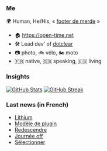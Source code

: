 ### Me

🌍 Human, He/His, « [footer de merde](https://open-time.net/post/2013/07/17/La-veritable-histoire-du-Footer-de-merde-) » 
* 🏠 https://open-time.net 
* 🛠️ Lead dev' of [dotclear](https://git.dotclear.org/dev/dotclear)
* 📷 photo, 🚲 vélo, 🏍️ moto 
* 🇫🇷 native, 🇬🇧 speaking, 🇪🇺 living

### Insights

[![GitHub Stats](https://github-readme-stats.vercel.app/api?username=franck-paul)](https://github.com/franck-paul)
[![GitHub Streak](https://github-readme-streak-stats.herokuapp.com?user=franck-paul)](https://git.io/streak-stats)

### Last news (in French)

<!-- BLOG-POST-LIST:START -->
- [Lithium](https://open-time.net/post/2023/05/11/Lithium)
- [Modèle de plugin](https://open-time.net/post/2023/05/10/Modele-de-plugin)
- [Redescendre](https://open-time.net/post/2023/05/09/Redescendre)
- [Journée off](https://open-time.net/post/2023/05/08/Journee-off)
- [Sélectionner](https://open-time.net/post/2023/05/07/Selectionner)
<!-- BLOG-POST-LIST:END -->

